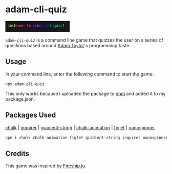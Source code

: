 # adam-cli-quiz

![](./readme_assets/Animation.gif)

```adam-cli-quiz``` is a command line game that quizzes the user on a series of questions based around [Adam Taylor](https://github.com/tayloradam1999)'s programming taste.

## Usage
In your command line, enter the following command to start the game:
```
npx adam-cli-quiz
```
This only works because I uploaded the package to [npm](https://www.npmjs.com/package/adam-cli-quiz) and added it to my package.json.
  
## Packages Used

[chalk](https://github.com/chalk/chalk) | 
[inquirer](https://github.com/SBoudrias/Inquirer.js) |
[gradient-string](https://github.com/bokub/gradient-string) |
[chalk-animation](https://github.com/bokub/chalk-animation) |
[figlet](https://github.com/patorjk/figlet.js) |
[nanospinner](https://github.com/usmanyunusov/nanospinner)
  
```sh
npm i chalk chalk-animation figlet gradient-string inquirer nanospinner
```

## Credits
This game was inspired by [Fireship.io](https://fireship.io/).
